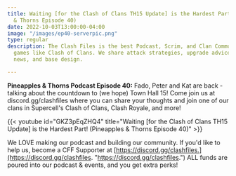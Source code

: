 ```yaml
---
title: Waiting [for the Clash of Clans TH15 Update] is the Hardest Part! (Pineapples
  & Thorns Episode 40)
date: 2022-10-03T13:00:00-04:00
image: "/images/ep40-serverpic.png"
type: regular
description: The Clash Files is the best Podcast, Scrim, and Clan Community in mobile
  games like Clash of Clans. We share attack strategies, upgrade advice, video game
  news, and base design.

---
```

**Pineapples & Thorns Podcast Episode 40:** Fado, Peter and Kat are back - talking about the countdown to (we hope) Town Hall 15! Come join us at discord.gg/clashfiles where you can share your thoughts and join one of our clans in Supercell's Clash of Clans, Clash Royale, and more!

{{< youtube id="GKZ3pEqZHQ4" title="Waiting \[for the Clash of Clans TH15 Update\] is the Hardest Part! (Pineapples & Thorns Episode 40)" >}}

We LOVE making our podcast and building our community. If you'd like to help us, become a CFF Supporter at [https://discord.gg/clashfiles.](https://discord.gg/clashfiles. "https://discord.gg/clashfiles.") ALL funds are poured into our podcast & events, and you get extra perks!